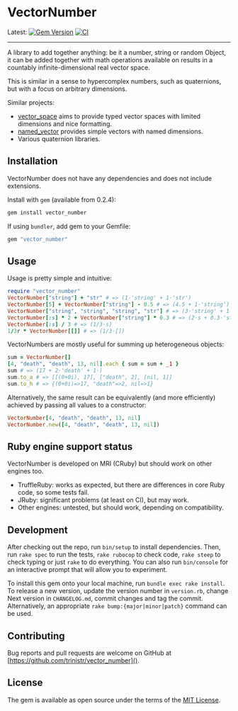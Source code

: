 # VectorNumber

Latest: [![Gem Version](https://badge.fury.io/rb/vector_number.svg?icon=si%3Arubygems)](https://badge.fury.io/rb/vector_number)
[![CI](https://github.com/trinistr/vector_number/actions/workflows/CI.yaml/badge.svg)](https://github.com/trinistr/vector_number/actions/workflows/CI.yaml)

---

A library to add together anything: be it a number, string or random Object, it can be added together with math operations available on results in a countably infinite-dimensional real vector space.

This is similar in a sense to hypercomplex numbers, such as quaternions, but with a focus on arbitrary dimensions.

Similar projects:
- [vector_space](https://github.com/tomstuart/vector_space) aims to provide typed vector spaces with limited dimensions and nice formatting.
- [named_vector](https://rubygems.org/gems/named_vector) provides simple vectors with named dimensions.
- Various quaternion libraries.

## Installation

VectorNumber does not have any dependencies and does not include extensions.

Install with `gem` (available from 0.2.4):
```sh
gem install vector_number
```

If using `bundler`, add gem to your Gemfile:
```ruby
gem "vector_number"
```

## Usage

Usage is pretty simple and intuitive:
```ruby
require "vector_number"
VectorNumber["string"] + "str" # => (1⋅'string' + 1⋅'str')
VectorNumber[5] + VectorNumber["string"] - 0.5 # => (4.5 + 1⋅'string')
VectorNumber["string", "string", "string", "str"] # => (3⋅'string' + 1⋅'str')
VectorNumber[:s] * 2 + VectorNumber["string"] * 0.3 # => (2⋅s + 0.3⋅'string')
VectorNumber[:s] / 3 # => (1/3⋅s)
1/3r * VectorNumber[[]] # => (1/3⋅[])
```

VectorNumbers are mostly useful for summing up heterogeneous objects:
```ruby
sum = VectorNumber[]
[4, "death", "death", 13, nil].each { sum = sum + _1 }
sum # => (17 + 2⋅'death' + 1⋅)
sum.to_a # => [[(0+0i), 17], ["death", 2], [nil, 1]]
sum.to_h # => {(0+0i)=>17, "death"=>2, nil=>1}
```

Alternatively, the same result can be equivalently (and more efficiently) achieved by
passing all values to a constructor:
```ruby
VectorNumber[4, "death", "death", 13, nil]
VectorNumber.new([4, "death", "death", 13, nil])
```

## Ruby engine support status

VectorNumber is developed on MRI (CRuby) but should work on other engines too.
- TruffleRuby: works as expected, but there are differences in core Ruby code, so some tests fail.
- JRuby: significant problems (at least on CI), but may work.
- Other engines: untested, but should work, depending on compatibility.

## Development

After checking out the repo, run `bin/setup` to install dependencies. Then, run `rake spec` to run the tests, `rake rubocop` to check code, `rake steep` to check typing or just `rake` to do everything. You can also run `bin/console` for an interactive prompt that will allow you to experiment.

To install this gem onto your local machine, run `bundle exec rake install`. To release a new version, update the version number in `version.rb`, change Next version in `CHANGELOG.md`, commit changes and tag the commit. Alternatively, an appropriate `rake bump:{major|minor|patch}` command can be used.

## Contributing

Bug reports and pull requests are welcome on GitHub at [https://github.com/trinistr/vector_number]().

## License

The gem is available as open source under the terms of the [MIT License](https://opensource.org/licenses/MIT).
